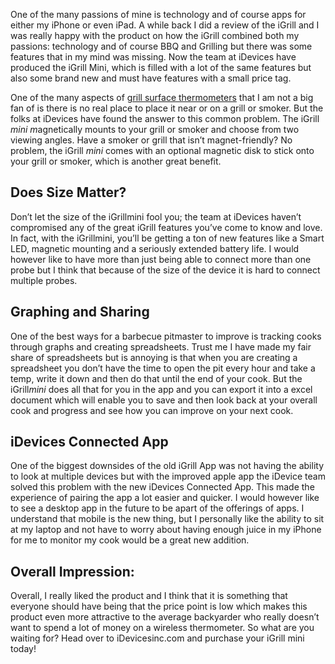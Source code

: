 <span data-preserver-spaces="true">One of the many passions of mine is technology and of course apps for either my iPhone or even iPad. A while back I did a review of the </span><span data-preserver-spaces="true">iGrill </span><span data-preserver-spaces="true">and I was really happy with the product on how the iGrill combined both my passions: technology and of course BBQ and Grilling but there was some features that in my mind was missing. Now the team at iDevices have produced the iGrill Mini, which is filled with a lot of the same features but also some brand new and must have features with a small price tag.</span>

<span data-preserver-spaces="true">One of the many aspects of <a href="https://theonlinegrill.com/best-grill-thermometers/">grill surface thermometers</a> that I am not a big fan of is there is no real place to place it near or on a grill or smoker. But the folks at iDevices have found the answer to this common problem. The iGrill </span><em><span data-preserver-spaces="true">mini m</span></em><span data-preserver-spaces="true">agnetically mounts to your grill or smoker and choose from two viewing angles. Have a smoker or grill that isn’t magnet-friendly? No problem, the iGrill </span><em><span data-preserver-spaces="true">mini</span></em><span data-preserver-spaces="true"> comes with an optional magnetic disk to stick onto your grill or smoker, which is another great benefit.</span>
<h2><span data-preserver-spaces="true">Does Size Matter?</span></h2>
<span data-preserver-spaces="true">Don’t let the size of the iGrillmini fool you; the team at iDevices haven’t compromised any of the great iGrill features you’ve come to know and love. In fact, with the iGrillmini, you’ll be getting a ton of new features like a Smart LED, magnetic mounting and a seriously extended battery life. I would however like to have more than just being able to connect more than one probe but I think that because of the size of the device it is hard to connect multiple probes.</span>
<h2><span data-preserver-spaces="true">Graphing and Sharing</span></h2>
<span data-preserver-spaces="true">One of the best ways for a barbecue pitmaster to improve is tracking cooks through graphs and creating spreadsheets. Trust me I have made my fair share of spreadsheets but is annoying is that when you are creating a spreadsheet you don’t have the time to open the pit every hour and take a temp, write it down and then do that until the end of your cook. But the iGrill</span><em><span data-preserver-spaces="true">mini</span></em><span data-preserver-spaces="true"> does all that for you in the app and you can export it into a excel document which will enable you to save and then look back at your overall cook and progress and see how you can improve on your next cook.</span>
<h2><span data-preserver-spaces="true">iDevices Connected App</span></h2>
<span data-preserver-spaces="true">One of the biggest downsides of the old iGrill App was not having the ability to look at multiple devices but with the improved apple app the iDevice team solved this problem with the new iDevices Connected App. This made the experience of pairing the app a lot easier and quicker. I would however like to see a desktop app in the future to be apart of the offerings of apps. I understand that mobile is the new thing, but I personally like the ability to sit at my laptop and not have to worry about having enough juice in my iPhone for me to monitor my cook would be a great new addition.</span>
<h2><span data-preserver-spaces="true">Overall Impression:</span></h2>
<span data-preserver-spaces="true">Overall, I really liked the product and I think that it is something that everyone should have being that the price point is low which makes this product even more attractive to the average backyarder who really doesn’t want to spend a lot of money on a wireless thermometer. So what are you waiting for? Head over to </span><span data-preserver-spaces="true">iDevicesinc.com</span><span data-preserver-spaces="true"> and purchase your iGrill mini today!</span>

